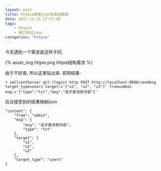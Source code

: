 ```yaml
---
layout: post
title: httpie嵌套json和发送数组
date: 2017-11-21 17:57:06
tags:
    - httpie
    - 接口测试json
categories: "httpie"
---
```



今天遇到一个需求是这样子的,

{% asset_img httpie.png httpie结构需求 %}

由于不好查,  所以这里贴出来.
官网结果:

```base
➜ imClientServer git:(login) http POST http://localhost:8080/sendmsg target_type=users target:='["u1", "u2", "u3"]' from=admin msg:='{"type":"txt","msg":"这才是消息内容"}'
```


后台接受到的结果映射json
```base
"content": {
    "from": "admin",
    "msg": {
        "msg": "这才是消息内容",
        "type": "txt"
    },
    "target": [
        "u1",
        "u2",
        "u3"
    ],
    "target_type": "users"
}
```
